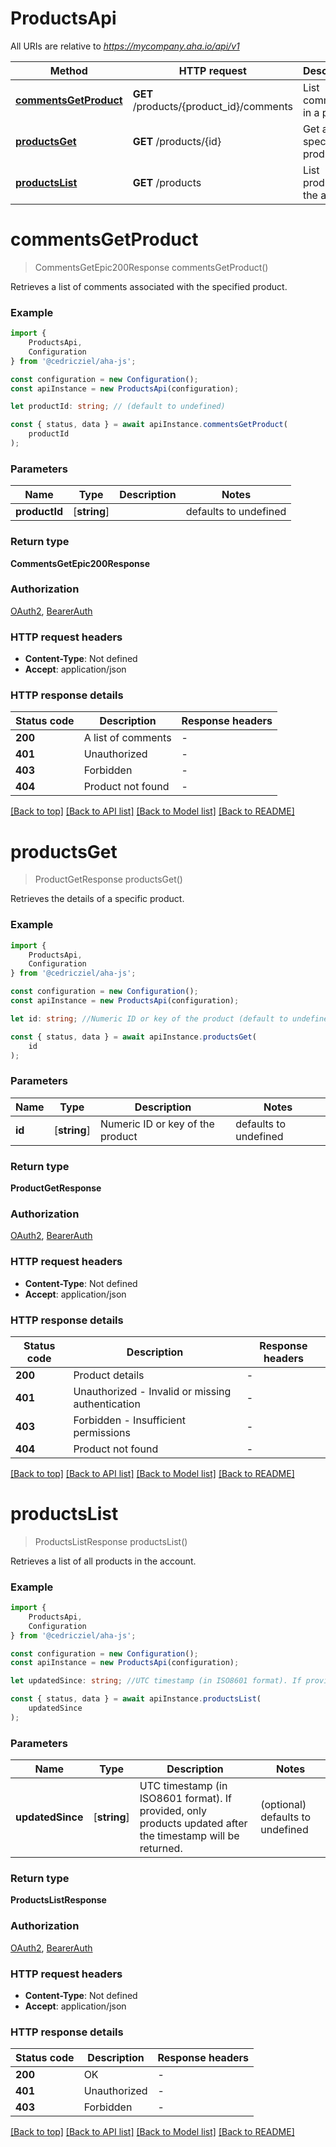 # ProductsApi

All URIs are relative to *https://mycompany.aha.io/api/v1*

|Method | HTTP request | Description|
|------------- | ------------- | -------------|
|[**commentsGetProduct**](#commentsgetproduct) | **GET** /products/{product_id}/comments | List comments in a product|
|[**productsGet**](#productsget) | **GET** /products/{id} | Get a specific product|
|[**productsList**](#productslist) | **GET** /products | List products in the account|

# **commentsGetProduct**
> CommentsGetEpic200Response commentsGetProduct()

Retrieves a list of comments associated with the specified product.

### Example

```typescript
import {
    ProductsApi,
    Configuration
} from '@cedricziel/aha-js';

const configuration = new Configuration();
const apiInstance = new ProductsApi(configuration);

let productId: string; // (default to undefined)

const { status, data } = await apiInstance.commentsGetProduct(
    productId
);
```

### Parameters

|Name | Type | Description  | Notes|
|------------- | ------------- | ------------- | -------------|
| **productId** | [**string**] |  | defaults to undefined|


### Return type

**CommentsGetEpic200Response**

### Authorization

[OAuth2](../README.md#OAuth2), [BearerAuth](../README.md#BearerAuth)

### HTTP request headers

 - **Content-Type**: Not defined
 - **Accept**: application/json


### HTTP response details
| Status code | Description | Response headers |
|-------------|-------------|------------------|
|**200** | A list of comments |  -  |
|**401** | Unauthorized |  -  |
|**403** | Forbidden |  -  |
|**404** | Product not found |  -  |

[[Back to top]](#) [[Back to API list]](../README.md#documentation-for-api-endpoints) [[Back to Model list]](../README.md#documentation-for-models) [[Back to README]](../README.md)

# **productsGet**
> ProductGetResponse productsGet()

Retrieves the details of a specific product.

### Example

```typescript
import {
    ProductsApi,
    Configuration
} from '@cedricziel/aha-js';

const configuration = new Configuration();
const apiInstance = new ProductsApi(configuration);

let id: string; //Numeric ID or key of the product (default to undefined)

const { status, data } = await apiInstance.productsGet(
    id
);
```

### Parameters

|Name | Type | Description  | Notes|
|------------- | ------------- | ------------- | -------------|
| **id** | [**string**] | Numeric ID or key of the product | defaults to undefined|


### Return type

**ProductGetResponse**

### Authorization

[OAuth2](../README.md#OAuth2), [BearerAuth](../README.md#BearerAuth)

### HTTP request headers

 - **Content-Type**: Not defined
 - **Accept**: application/json


### HTTP response details
| Status code | Description | Response headers |
|-------------|-------------|------------------|
|**200** | Product details |  -  |
|**401** | Unauthorized - Invalid or missing authentication |  -  |
|**403** | Forbidden - Insufficient permissions |  -  |
|**404** | Product not found |  -  |

[[Back to top]](#) [[Back to API list]](../README.md#documentation-for-api-endpoints) [[Back to Model list]](../README.md#documentation-for-models) [[Back to README]](../README.md)

# **productsList**
> ProductsListResponse productsList()

Retrieves a list of all products in the account.

### Example

```typescript
import {
    ProductsApi,
    Configuration
} from '@cedricziel/aha-js';

const configuration = new Configuration();
const apiInstance = new ProductsApi(configuration);

let updatedSince: string; //UTC timestamp (in ISO8601 format). If provided, only products updated after the timestamp will be returned. (optional) (default to undefined)

const { status, data } = await apiInstance.productsList(
    updatedSince
);
```

### Parameters

|Name | Type | Description  | Notes|
|------------- | ------------- | ------------- | -------------|
| **updatedSince** | [**string**] | UTC timestamp (in ISO8601 format). If provided, only products updated after the timestamp will be returned. | (optional) defaults to undefined|


### Return type

**ProductsListResponse**

### Authorization

[OAuth2](../README.md#OAuth2), [BearerAuth](../README.md#BearerAuth)

### HTTP request headers

 - **Content-Type**: Not defined
 - **Accept**: application/json


### HTTP response details
| Status code | Description | Response headers |
|-------------|-------------|------------------|
|**200** | OK |  -  |
|**401** | Unauthorized |  -  |
|**403** | Forbidden |  -  |

[[Back to top]](#) [[Back to API list]](../README.md#documentation-for-api-endpoints) [[Back to Model list]](../README.md#documentation-for-models) [[Back to README]](../README.md)

